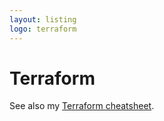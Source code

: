 ```yaml
---
layout: listing
logo: terraform
---
```

# Terraform

See also my [Terraform cheatsheet](https://michaelcurrin.github.io/dev-cheatsheets/cheatsheets/other/terraform.html).
